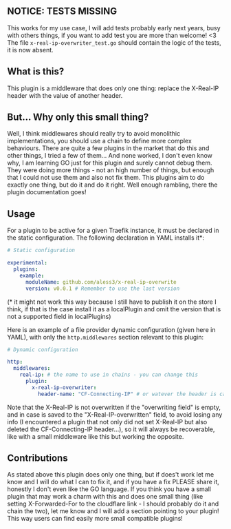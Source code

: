 ## NOTICE: TESTS MISSING
This works for my use case, I will add tests probably early next years, busy with others things, if you want to add test you are more than welcome! <3
The file `x-real-ip-overwriter_test.go` should contain the logic of the tests, it is now absent.

## What is this?

This plugin is a middleware that does only one thing: replace the X-Real-IP header with the value of another header.

## But... Why only this small thing?
Well, I think middlewares should really try to avoid monolithic implementations, you should use a chain to define more complex behaviours.
There are quite a few plugins in the market that do this and other things, I tried a few of them... And none worked, I don't even know why, I am learning GO just for this plugin and surely cannot debug them.
They were doing more things - not an high number of things, but enough that I could not use them and also not fix them.
This plugins aim to do exactly one thing, but do it and do it right.
Well enough rambling, there the plugin documentation goes!

## Usage
For a plugin to be active for a given Traefik instance, it must be declared in the static configuration.
The following declaration in YAML installs it*:
```yaml
# Static configuration

experimental:
  plugins:
    example:
      moduleName: github.com/aless3/x-real-ip-overwrite
      version: v0.0.1 # Remember to use the last version
```
(* it might not work this way because I still have to publish it on the store I think, if that is the case install it as a localPlugin and omit the version that is not a supported field in localPlugins)

Here is an example of a file provider dynamic configuration (given here in YAML), with only the `http.middlewares` section relevant to this plugin:
```yaml
# Dynamic configuration

http:
  middlewares:
    real-ip: # the name to use in chains - you can change this
      plugin:
        x-real-ip-overwriter:
          header-name: "CF-Connecting-IP" # or watever the header is called
```

Note that the X-Real-IP is not overwritten if the "overwriting field" is empty, and in case is saved to the "X-Real-IP-overwritten" field, to avoid losing any info (I encountered a plugin that not only did not set X-Real-IP but also deleted the CF-Connecting-IP header...), so it will always be recoverable, like with a small middleware like this but working the opposite.


## Contributions
As stated above this plugin does only one thing, but if does't work let me know and I will do what I can to fix it, and if you have a fix PLEASE share it, honestly I don't even like the GO language.
If you think you have a small plugin that may work a charm with this and does one small thing (like setting X-Forwarded-For to the cloudflare link - I should probably do it and chain the two), let me know and I will add a section pointing to your plugin! This way users can find easily more small compatible plugins!
